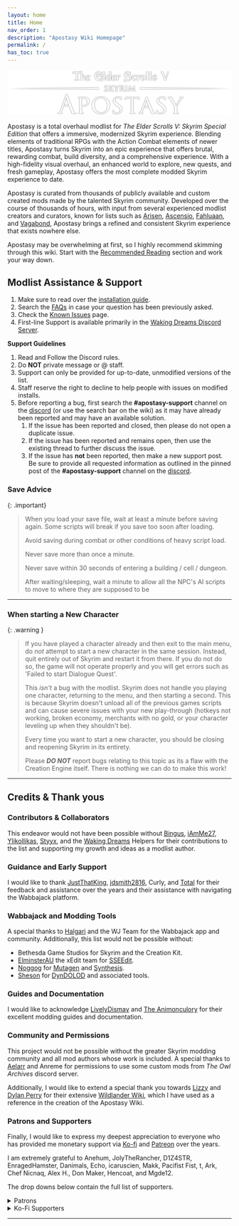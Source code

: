 ```yaml
---
layout: home
title: Home
nav_order: 1
description: "Apostasy Wiki Homepage"
permalink: /
has_toc: true
---
```


![image](/Assets/images/apostasy-header.png)

Apostasy is a total overhaul modlist for *The Elder Scrolls V: Skyrim Special Edition* that offers a immersive, modernized Skyrim experience. Blending elements of traditional RPGs with the Action Combat elements of newer titles, Apostasy turns Skyrim into an epic experience that offers brutal, rewarding combat, build diversity, and a comprehensive experience. With a high-fidelity visual overhaul, an enhanced world to explore, new quests, and fresh gameplay, Apostasy offers the most complete modded Skyrim experience to date.  

Apostasy is curated from thousands of publicly available and custom created mods made by the talented Skyrim community. Developed over the course of thousands of hours, with input from several experienced modlist creators and curators, known for lists such as <a href="https://github.com/aljoxo/Arisen" target="_blank" rel="noopener noreferrer">Arisen</a>, <a href="https://github.com/Oghma-Infinium/Ascensio" target="_blank" rel="noopener noreferrer">Ascensio</a>, <a href="https://github.com/Oghma-Infinium/Fahluaan" target="_blank" rel="noopener noreferrer">Fahluaan</a>, and <a href="https://github.com/Oghma-Infinium/Vagabond" target="_blank" rel="noopener noreferrer">Vagabond</a>, Apostasy brings a refined and consistent Skyrim experience that exists nowhere else.  

Apostasy may be overwhelming at first, so I highly recommend skimming through this wiki. Start with the [Recommended Reading](/02RecommendedReading/Introduction) section and work your way down.

## Modlist Assistance & Support

 1. Make sure to read over the [installation guide](/01Help/Install).
 2. Search the [FAQs](/01Support/FAQs) in case your question has been previously asked.
 3. Check the [Known Issues](/01Support/Known%20Issues) page.
 4. First-line Support is available primarily in the [Waking Dreams Discord Server](https://discord.gg/4WwqfK5yHg). 

**Support Guidelines**

 1. Read and Follow the Discord rules.
 2. Do **NOT** private message or @ staff.
 3. Support can only be provided for up-to-date, unmodified versions of the list.
 4. Staff reserve the right to decline to help people with issues on modified installs.
 5. Before reporting a bug, first search the **#apostasy-support** channel on the [discord](https://discord.gg/4WwqfK5yHg) (or use the search bar on the wiki) as it may have already been reported and may have an available solution.
    1. If the issue has been reported and closed, then please do not open a duplicate issue.
    2. If the issue has been reported and remains open, then use the existing thread to further discuss the issue.
    3. If the issue has **not** been reported, then make a new support post. Be sure to provide all requested information as outlined in the pinned post of the **#apostasy-support** channel on the [discord](https://discord.gg/4WwqfK5yHg).

### Save Advice

{: .important}
>
> When you load your save file, wait at least a minute before saving again. Some scripts will break if you save too soon after loading.
>
> Avoid saving during combat or other conditions of heavy script load.
>
> Never save more than once a minute.
>
> Never save within 30 seconds of entering a building / cell / dungeon.
>
> After waiting/sleeping, wait a minute to allow all the NPC's AI scripts to move to where they are supposed to be

---

### When starting a New Character

{: .warning } 
> If you have played a character already and then exit to the main menu, do _not_ attempt to start a new character in the same session. Instead, quit entirely out of Skyrim and restart it from there. If you do not do so, the game will not operate properly and you will get errors such as 'Failed to start Dialogue Quest'.
>
> This *isn't* a bug with the modlist. Skyrim does not handle you playing one character, returning to the menu, and then starting a second. This is because Skyrim doesn't unload all of the previous games scripts and can cause severe issues with your new play-through (hotkeys not working, broken economy, merchants with no gold, or your character leveling up when they shouldn't be).
>
> Every time you want to start a new character, you should be closing and reopening Skyrim in its entirety.
>
> Please ***DO NOT*** report bugs relating to this topic as its a flaw with the Creation Engine itself. There is nothing we can do to make this work!

---

## Credits & Thank yous

### Contributors & Collaborators

This endeavor would not have been possible without <a href="https://next.nexusmods.com/profile/bingusthecatto/about-me" target="_blank" rel="noopener noreferrer">Bingus</a>, <a href="https://ko-fi.com/iamme27" target="_blank" rel="noopener noreferrer">iAmMe27</a>, <a href="https://next.nexusmods.com/profile/Ylikollikas" target="_blank" rel="noopener noreferrer">Ylikollikas</a>, <a href="https://github.com/Styyx1" target="_blank" rel="noopener noreferrer">Styyx</a>, and the <a href="https://discord.gg/4WwqfK5yHg" target="_blank" rel="noopener noreferrer">Waking Dreams</a> Helpers for their contributions to the list and supporting my growth and ideas as a modlist author.

### Guidance and Early Support

I would like to thank <a href="https://next.nexusmods.com/profile/JustThatKing/about-me" target="_blank" rel="noopener noreferrer">JustThatKing</a>, <a href="https://next.nexusmods.com/profile/jdsmith2816/about-me" target="_blank" rel="noopener noreferrer">jdsmith2816</a>, Curly, and <a href="https://github.com/NotTotal" target="_blank" rel="noopener noreferrer">Total</a> for their feedback and assistance over the years and their assistance with navigating the Wabbajack platform.

### Wabbajack and Modding Tools

A special thanks to <a href="https://www.nexusmods.com/skyrimspecialedition/users/17252164" target="_blank" rel="noopener noreferrer">Halgari</a> and the WJ Team for the Wabbajack app and community. Additionally, this list would not be possible without:  
 - Bethesda Game Studios for Skyrim and the Creation Kit.  
 - <a href="https://www.patreon.com/ElminsterAU" target="_blank" rel="noopener noreferrer">ElminsterAU</a> the xEdit team for <a href="https://www.nexusmods.com/skyrimspecialedition/mods/164" target="_blank" rel="noopener noreferrer">SSEEdit</a>.  
 - <a href="https://www.nexusmods.com/skyrim/users/862590" target="_blank" rel="noopener noreferrer">Noggog</a> for <a href="https://github.com/Mutagen-Modding" target="_blank" rel="noopener noreferrer">Mutagen</a> and <a href="https://github.com/Mutagen-Modding/Synthesis" target="_blank" rel="noopener noreferrer">Synthesis</a>.  
 - <a href="https://ko-fi.com/sheson" target="_blank" rel="noopener noreferrer">Sheson</a> for <a href="https://dyndolod.info/" target="_blank" rel="noopener noreferrer">DynDOLOD</a> and associated tools.  

### Guides and Documentation

I would like to acknowledge <a href="https://github.com/LivelyDismay" target="_blank" rel="noopener noreferrer">LivelyDismay</a> and <a href="https://github.com/The-Animonculory" target="_blank" rel="noopener noreferrer">The Animonculory</a> for their excellent modding guides and documentation.

### Community and Permissions

This project would not be possible without the greater Skyrim modding community and all mod authors whose work is included. A special thanks to <a href="https://www.nexusmods.com/skyrim/users/6843757" target="_blank" rel="noopener noreferrer">Aelarr</a> and Anreme for permissions to use some custom mods from *The Owl Archives* discord server.

Additionally, I would like to extend a special thank you towards <a href="https://github.com/Mieekaserra" target="_blank" rel="noopener noreferrer">Lizzy</a> and <a href="https://www.patreon.com/dylanbperry" target="_blank" rel="noopener noreferrer">Dylan Perry</a> for their extensive <a href="https://github.com/Wildlander-mod/wildlander-mod.github.io/tree/main" target="_blank" rel="noopener noreferrer">Wildlander Wiki</a>, which I have used as a reference in the creation of the Apostasy Wiki.

### Patrons and Supporters

Finally, I would like to express my deepest appreciation to everyone who has provided me monetary support via <a href="https://ko-fi.com/aljoxo" target="_blank" rel="noopener noreferrer">Ko-fi</a> and <a href="https://www.patreon.com/aljoxo" target="_blank" rel="noopener noreferrer">Patreon</a> over the years.

I am extremely grateful to Anehum, JolyTheRancher, D1Z4STR, EnragedHamster, Danimals, Echo, icaruscien, Makk, Pacifist Fist, t, Ark, Chef Nicnaq, Alex H., Don Maker, Hencoat, and Mgde12.  

The drop downs below contain the full list of supporters.

<details markdown="block">
  <summary>
     Patrons
  </summary>
  **In order of date joined:**
   - Mgde12  
   - D1Z4STR   
   - 半蔵 内倉   
   - Kepler  
   - Hencoat   
   - nostalgic.wave   
   - EnragedHamster  
   - unclemestor  
   - snowpeachcherry   
   - Charlie Kriech  
   - Durgenage  
   - Pacifist Fist   
   - Don Maker  
   - Russell Collins   
   - Oresh   Danimals  
   - Monko  
   - Anehum   
   - hildocean   
   - The Unattested Wombat   
   - Ola Nordman   
   - Regista433   
   - Jaron Scotland   
   - King_Sheogorath   
   - TheRyge   
   - Shakes   
   - highchae   
   - Robbie   
   - cowbellhero55   
   - Geero   
   - JAYDENCITO   
   - Nehellena   
   - Mysthey   
   - Echo   
   - Scott MacLeod   
   - Exanima   
   - Thundertube   
   - LELUGOLELU   
   - ravenlake   
   - Paultinich   
   - icaruscien   
   - Oracraen   
   - Lykk3   
   - VillainousJ   
   - Micheal Hamm   
   - netwolff   
   - Nico   
   - G1Broheim   
   - sweeper240   
   - calcteacher   
   - Ark   
   - Zenity   
   - Zolleu   
   - medmen   
   - jaimey19   
   - Redwyne   
   - Thrash Wizard   
   - Baumalein   
   - Serge   
   - lorifey   
   - TripleDoubleRuss0   
   - De Wijswolf   
   - FightForge   
   - NaNo0408   
   - DrukenReaps   
   - Yunoronio   
   - Diseenith   
   - Adam Wasiura
</details>

<details markdown="block">
  <summary>
     Ko-Fi Supporters
  </summary>
  **In alphabetical order:** 
   - adorion1981   
   - aexilkv   
   - Alex H.   
   - AlphaGhost47   
   - ambo   
   - Ananta   
   - annakins   
   - Atlas   
   - bigmact   
   - Blade   
   - BlueBeagle   
   - Bubborus   
   - Chef Nicnaq   
   - Child_of_Sithis   
   - Danimals   
   - derbaer   
   - derkaenaz   
   - DevZan   
   - Don Maker   
   - doombot117   
   - E2J   
   - Elendil   
   - EnragedHamster   
   - FalseRealism   
   - Felivath   
   - Forsaken Jing   
   - freshr   
   - FutureWorld   
   - Gous   
   - Gremlin   
   - hedich   
   - Hencoat   
   - Jeremy   
   - Joey   
   - JoeyFlow   
   - JollyTheRancher   
   - Julian   
   - JXEYES   
   - Kannon555   
   - kanpeki   
   - Kathie Murphy   
   - Kiqing   
   - Lunaros   
   - Maelstrom   
   - Makk   
   - Mgde12   
   - Mike   
   - Modux   
   - Monko   
   - nana   
   - Nehellena   
   - netwolff   
   - orca   
   - paulogrupp   
   - Psyguyy   
   - Recklessness   
   - rezthe0one   
   - Rick   
   - Roxiie   
   - SaddestNoddles   
   - shallow_green   
   - skylion   
   - SkullManEXE   
   - Soloist   
   - Steve   
   - Stryn   
   - Tamanaki   
   - TazerReloaded   
   - thefrogwithnoname   
   - thepotion   
   - Thomas Brack   
   - Tom Curran   
   - tyler   
   - tyrotoxism   
   - Victoriam   
   - Won Pham   
   - WoWZaton   
   - Xtremza   
   - Zhijia   
   - zidan
</details>

----
